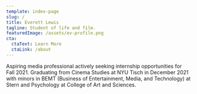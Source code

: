 ```yaml
---
template: index-page
slug: /
title: Everett Lewis
tagline: Student of life and film.
featuredImage: /assets/ev-profile.png
cta:
  ctaText: Learn More
  ctaLink: /about
---
```

Aspiring media professional actively seeking internship opportunities for Fall 2021. Graduating from Cinema Studies at NYU Tisch in December 2021 with minors in BEMT (Business of Entertainment, Media, and Technology) at Stern and Psychology at College of Art and Sciences.